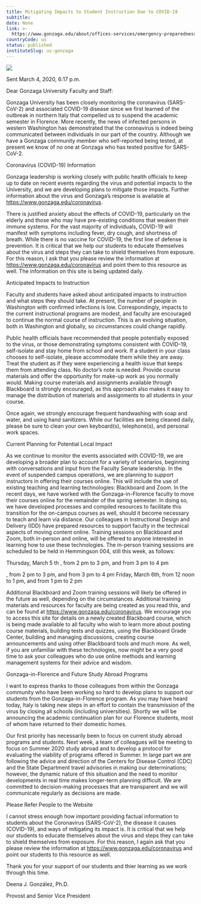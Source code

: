 ```yaml
---
title: Mitigating Impacts to Student Instruction Due to COVID-19
subtitle: 
date: None
link: >-
  https://www.gonzaga.edu/about/offices-services/emergency-preparedness/zagready/hazard-specific-resources/coronavirus/announcements-messages/mitigating-impacts-to-student-instruction-due-to-covid-19
countryCode: us
status: published
instituteSlug: us-gonzaga
---
```

![](https://www.gonzaga.edu/apple-touch-icon.png)

Sent March 4, 2020, 6:17 p.m.

Dear Gonzaga University Faculty and Staff:

Gonzaga University has been closely monitoring the coronavirus (SARS-CoV-2) and associated COVID-19 disease since we first learned of the outbreak in northern Italy that compelled us to suspend the academic semester in Florence. More recently, the news of infected persons in western Washington has demonstrated that the coronavirus is indeed being communicated between individuals in our part of the country. Although we have a Gonzaga community member who self-reported being tested, at present we know of no one at Gonzaga who has tested positive for SARS-CoV-2.

Coronavirus (COVID-19) Information

Gonzaga leadership is working closely with public health officials to keep up to date on recent events regarding the virus and potential impacts to the University, and we are developing plans to mitigate those impacts. Further information about the virus and Gonzaga’s response is available at https://www.gonzaga.edu/coronavirus.

There is justified anxiety about the effects of COVID-19, particularly on the elderly and those who may have pre-existing conditions that weaken their immune systems. For the vast majority of individuals, COVID-19 will manifest with symptoms including fever, dry cough, and shortness of breath. While there is no vaccine for COVID-19, the first line of defense is prevention. It is critical that we help our students to educate themselves about the virus and steps they can take to shield themselves from exposure. For this reason, I ask that you please review the information at https://www.gonzaga.edu/coronavirus and point them to this resource as well. The information on this site is being updated daily.

Anticipated Impacts to Instruction

Faculty and students have asked about anticipated impacts to instruction and what steps they should take. At present, the number of people in Washington with confirmed infections is low. Correspondingly, impacts to the current instructional programs are modest, and faculty are encouraged to continue the normal course of instruction. This is an evolving situation, both in Washington and globally, so circumstances could change rapidly.

Public health officials have recommended that people potentially exposed to the virus, or those demonstrating symptoms consistent with COVID-19, self-isolate and stay home from school and work. If a student in your class chooses to self-isolate, please accommodate them while they are away. Treat the student as if they were experiencing a health issue that keeps them from attending class. No doctor’s note is needed. Provide course materials and offer the opportunity for make-up work as you normally would. Making course materials and assignments available through Blackboard is strongly encouraged, as this approach also makes it easy to manage the distribution of materials and assignments to all students in your course.

Once again, we strongly encourage frequent handwashing with soap and water, and using hand sanitizers. While our facilities are being cleaned daily, please be sure to clean your own keyboard(s), telephone(s), and personal work spaces.

Current Planning for Potential Local Impact

As we continue to monitor the events associated with COVID-19, we are developing a broader plan to account for a variety of scenarios, beginning with conversations and input from the Faculty Senate leadership. In the event of suspended campus operations, we are planning to support instructors in offering their courses online. This will include the use of existing teaching and learning technologies: Blackboard and Zoom. In the recent days, we have worked with the Gonzaga-in-Florence faculty to move their courses online for the remainder of the spring semester. In doing so, we have developed processes and compiled resources to facilitate this transition for the on-campus courses as well, should it become necessary to teach and learn via distance. Our colleagues in Instructional Design and Delivery (IDD) have prepared resources to support faculty in the technical aspects of moving content online. Training sessions on Blackboard and Zoom, both in-person and online, will be offered to anyone interested in learning how to use these technologies. The in-person training sessions are scheduled to be held in Hemmingson 004, still this week, as follows:

Thursday, March 5 th , from 2 pm to 3 pm, and from 3 pm to 4 pm

, from 2 pm to 3 pm, and from 3 pm to 4 pm Friday, March 6th, from 12 noon to 1 pm, and from 1 pm to 2 pm

Additional Blackboard and Zoom training sessions will likely be offered in the future as well, depending on the circumstances. Additional training materials and resources for faculty are being created as you read this, and can be found at https://www.gonzaga.edu/coronavirus. We encourage you to access this site for details on a newly created Blackboard course, which is being made available to all faculty who wish to learn more about posting course materials, building tests and quizzes, using the Blackboard Grade Center, building and managing discussions, creating course announcements and using other Blackboard tools and much more. As well, if you are unfamiliar with these technologies, now might be a very good time to ask your colleagues who do use online methods and learning management systems for their advice and wisdom.

Gonzaga-in-Florence and Future Study Abroad Programs

I want to express thanks to those colleagues from within the Gonzaga community who have been working so hard to develop plans to support our students from the Gonzaga-in-Florence program. As you may have heard today, Italy is taking new steps in an effort to contain the transmission of the virus by closing all schools (including universities). Shortly we will be announcing the academic continuation plan for our Florence students, most of whom have returned to their domestic homes.

Our first priority has necessarily been to focus on current study abroad programs and students. Next week, a team of colleagues will be meeting to focus on Summer 2020 study abroad and to develop a protocol for evaluating the viability of programs offered in Summer. In large part we are following the advice and direction of the Centers for Disease Control (CDC) and the State Department travel advisories in making our determinations; however, the dynamic nature of this situation and the need to monitor developments in real time makes longer-term planning difficult. We are committed to decision-making processes that are transparent and we will communicate regularly as decisions are made.

Please Refer People to the Website

I cannot stress enough how important providing factual information to students about the Coronavirus (SARS-CoV-2), the disease it causes (COVID-19), and ways of mitigating its impact is. It is critical that we help our students to educate themselves about the virus and steps they can take to shield themselves from exposure. For this reason, I again ask that you please review the information at https://www.gonzaga.edu/coronavirus and point our students to this resource as well.

Thank you for your support of our students and thier learning as we work through this time.



Deena J. González, Ph.D.

Provost and Senior Vice President